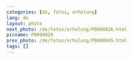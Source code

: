 ```yaml
---
categories: [de, fotos, erholung]
lang: de
layout: photo
next_photo: /de/fotos/erholung/P0000026.html
picname: P0000029
prev_photo: /de/fotos/erholung/P0000045.html
tags: []
---
```

